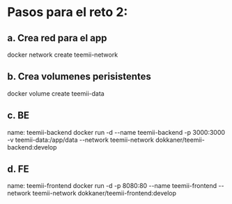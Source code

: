 # Pasos para el reto 2:
## a. Crea red para el app
docker network create teemii-network

## b. Crea volumenes perisistentes
docker volume create teemii-data

## c. BE
name: teemii-backend 
docker run -d --name teemii-backend  -p 3000:3000 -v teemii-data:/app/data --network teemii-network dokkaner/teemii-backend:develop

## d. FE
name: teemii-frontend
docker run -d -p 8080:80 --name teemii-frontend --network teemii-network dokkaner/teemii-frontend:develop